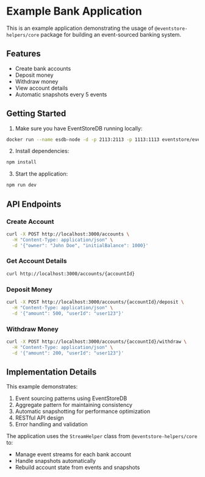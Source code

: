 # Example Bank Application

This is an example application demonstrating the usage of `@eventstore-helpers/core` package for building an event-sourced banking system.

## Features

- Create bank accounts
- Deposit money
- Withdraw money
- View account details
- Automatic snapshots every 5 events

## Getting Started

1. Make sure you have EventStoreDB running locally:
```bash
docker run --name esdb-node -d -p 2113:2113 -p 1113:1113 eventstore/eventstore:latest --insecure --run-projections=All
```

2. Install dependencies:
```bash
npm install
```

3. Start the application:
```bash
npm run dev
```

## API Endpoints

### Create Account
```bash
curl -X POST http://localhost:3000/accounts \
  -H "Content-Type: application/json" \
  -d '{"owner": "John Doe", "initialBalance": 1000}'
```

### Get Account Details
```bash
curl http://localhost:3000/accounts/{accountId}
```

### Deposit Money
```bash
curl -X POST http://localhost:3000/accounts/{accountId}/deposit \
  -H "Content-Type: application/json" \
  -d '{"amount": 500, "userId": "user123"}'
```

### Withdraw Money
```bash
curl -X POST http://localhost:3000/accounts/{accountId}/withdraw \
  -H "Content-Type: application/json" \
  -d '{"amount": 200, "userId": "user123"}'
```

## Implementation Details

This example demonstrates:
1. Event sourcing patterns using EventStoreDB
2. Aggregate pattern for maintaining consistency
3. Automatic snapshotting for performance optimization
4. RESTful API design
5. Error handling and validation

The application uses the `StreamHelper` class from `@eventstore-helpers/core` to:
- Manage event streams for each bank account
- Handle snapshots automatically
- Rebuild account state from events and snapshots
